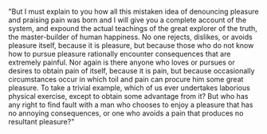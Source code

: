 "But I must explain to you how all this mistaken idea of denouncing pleasure and praising pain
was born and I will give you a complete account of the system, and expound the actual teachings 
of the great explorer of the truth, the master-builder of human happiness. No one rejects, 
dislikes, or avoids pleasure itself, because it is pleasure, but because those who do not 
know how to pursue pleasure rationally encounter consequences that are extremely painful. 
Nor again is there anyone who loves or pursues or desires to obtain pain of itself, 
because it is pain, but because occasionally circumstances occur in which toil and pain 
can procure him some great pleasure. To take a trivial example, which of us ever undertakes 
laborious physical exercise, except to obtain some advantage from it? But who has any 
right to find fault with a man who chooses to enjoy a pleasure that has no annoying 
consequences, or one who avoids a pain that produces no resultant pleasure?"